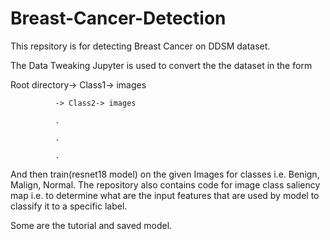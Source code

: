# Breast-Cancer-Detection

This repsitory is for detecting Breast Cancer on DDSM dataset.

The Data Tweaking Jupyter is used to convert the the dataset in the form 

Root directory-> Class1-> images

              -> Class2-> images

              .
              
              .
              
              .
              
And then train(resnet18 model) on the given Images for classes i.e. Benign, Malign, Normal. The repository also contains code for image class saliency map i.e. to determine what are the input features that are used by model to classify it to a specific label. 

Some are the tutorial and saved model.
